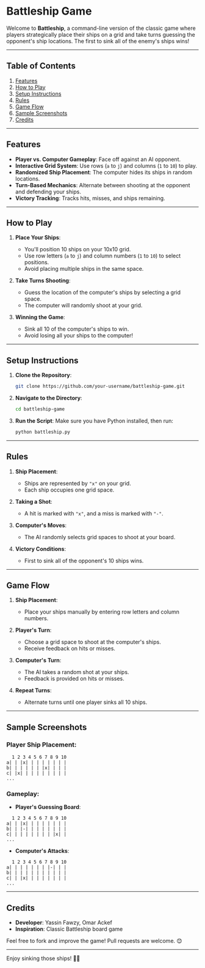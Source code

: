 # Battleship Game

Welcome to **Battleship**, a command-line version of the classic game where players strategically place their ships on a grid and take turns guessing the opponent's ship locations. The first to sink all of the enemy's ships wins!

---

## Table of Contents
1. [Features](#features)
2. [How to Play](#how-to-play)
3. [Setup Instructions](#setup-instructions)
4. [Rules](#rules)
5. [Game Flow](#game-flow)
6. [Sample Screenshots](#sample-screenshots)
7. [Credits](#credits)

---

## Features

- **Player vs. Computer Gameplay**: Face off against an AI opponent.
- **Interactive Grid System**: Use rows (`a` to `j`) and columns (`1` to `10`) to play.
- **Randomized Ship Placement**: The computer hides its ships in random locations.
- **Turn-Based Mechanics**: Alternate between shooting at the opponent and defending your ships.
- **Victory Tracking**: Tracks hits, misses, and ships remaining.

---

## How to Play

1. **Place Your Ships**:
   - You'll position 10 ships on your 10x10 grid.
   - Use row letters (`a` to `j`) and column numbers (`1` to `10`) to select positions.
   - Avoid placing multiple ships in the same space.

2. **Take Turns Shooting**:
   - Guess the location of the computer's ships by selecting a grid space.
   - The computer will randomly shoot at your grid.

3. **Winning the Game**:
   - Sink all 10 of the computer's ships to win.
   - Avoid losing all your ships to the computer!

---

## Setup Instructions

1. **Clone the Repository**:
   ```bash
   git clone https://github.com/your-username/battleship-game.git
   ```
2. **Navigate to the Directory**:
   ```bash
   cd battleship-game
   ```
3. **Run the Script**:
   Make sure you have Python installed, then run:
   ```bash
   python battleship.py
   ```

---

## Rules

1. **Ship Placement**:
   - Ships are represented by `"x"` on your grid.
   - Each ship occupies one grid space.

2. **Taking a Shot**:
   - A hit is marked with `"x"`, and a miss is marked with `"-"`.

3. **Computer's Moves**:
   - The AI randomly selects grid spaces to shoot at your board.

4. **Victory Conditions**:
   - First to sink all of the opponent's 10 ships wins.

---

## Game Flow

1. **Ship Placement**:
   - Place your ships manually by entering row letters and column numbers.

2. **Player's Turn**:
   - Choose a grid space to shoot at the computer's ships.
   - Receive feedback on hits or misses.

3. **Computer's Turn**:
   - The AI takes a random shot at your ships.
   - Feedback is provided on hits or misses.

4. **Repeat Turns**:
   - Alternate turns until one player sinks all 10 ships.

---

## Sample Screenshots

### Player Ship Placement:
```
  1 2 3 4 5 6 7 8 9 10
a| | |x| | | | | | | |
b| | | | | | |x| | | |
c| |x| | | | | | | | |
...
```

### Gameplay:
- **Player's Guessing Board**:
```
  1 2 3 4 5 6 7 8 9 10
a| | |x| | | | | | | |
b| | |-| | | | | | | |
c| | | | | | | | |x| |
...
```

- **Computer's Attacks**:
```
  1 2 3 4 5 6 7 8 9 10
a| | | | | | | |-| | |
b| | | | | | | | | | |
c| | |x| | | | | | | |
...
```

---

## Credits

- **Developer**: Yassin Fawzy, Omar Ackef
- **Inspiration**: Classic Battleship board game

Feel free to fork and improve the game! Pull requests are welcome. 😊

---

Enjoy sinking those ships! 🚢💥
